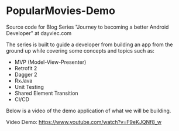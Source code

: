 # PopularMovies-Demo

Source code for Blog Series "Journey to becoming a better Android Developer" at dayviec.com

The series is built to guide a developer from building an app from the ground up while covering some concepts and topics such as:
* MVP (Model-View-Presenter)
* Retrofit 2
* Dagger 2
* RxJava
* Unit Testing
* Shared Element Transition
* CI/CD

Below is a video of the demo application of what we will be building.

Video Demo:
https://www.youtube.com/watch?v=F9eKJQNf8_w
